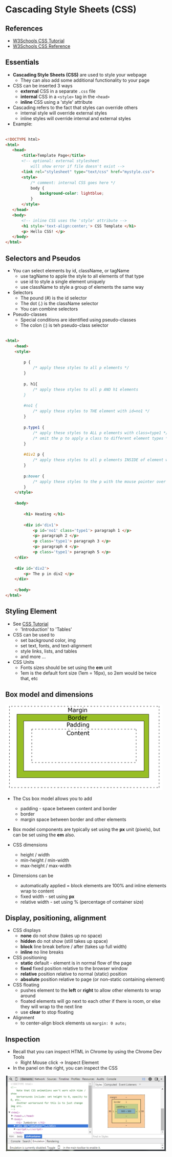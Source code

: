 
# Cascading Style Sheets (CSS)

## References

- [W3Schools CSS Tutorial](http://www.w3schools.com/css/default.asp)
- [W3Schools CSS Reference](http://www.w3schools.com/sitemap/sitemap_references.asp)

## Essentials

- **Cascading Style Sheets (CSS)** are used to style your webpage
	- They can also add some additional functionality to your page
- CSS can be inserted 3 ways
	- **external** CSS in a separate ```.css``` file
	- **internal** CSS in a ```<style>``` tag in the ```<head>```
	- **inline** CSS using a 'style' attribute
- Cascading refers to the fact that styles can override others
	- internal style will override external styles
	- inline styles will override internal and external styles
 -  Example:
 
 ```html
 
 <!DOCTYPE html>
<html>
	<head>
		<title>Template Page</title>
		<!-- optional: external stylesheet 
			will show error if file doesn't exist -->
		<link rel="stylesheet" type="text/css" href="mystyle.css">
		<style>
			/* comment: internal CSS goes here */
			body { 
				background-color: lightblue; 
			}
		</style>
	</head>
	<body>
		<!-- inline CSS uses the 'style' attribute -->
		<h1 style='text-align:center;'> CSS Template </h1>
		<p> Hello CSS! </p>
	</body>
</html>
```

## Selectors and Pseudos

- You can select elements by id, className, or tagName
	- use tagName to apple the style to all elements of that type
	- use id to style a single element uniquely
	- use className to style a group of elements the same way
- Selectors
	- The pound (#) is the id selector
	- The dot (.) is the className selector
	- You can combine selectors
- Pseudo-classes
	- Special conditions are identified using pseudo-classes
	- The colon (:) is teh pseudo-class selector
	
```html

<html>
	<head>
	<style>
	
		p {
			/* apply these styles to all p elements */
		}
		
		p, h1{
			/* apply these styles to all p AND h1 elements
		}
  
		#no1 {
			/* apply these styles to THE element with id=no1 */
		}
		
		p.type1 {
			/* apply these styles to ALL p elements with class=type1 */
			/* omit the p to apply a class to different element types */
		}
		
		#div2 p {
			/* apply these styles to all p elements INSIDE of element with id=div2 */
		}

		p:hover {
			/* apply these styles to the p with the mouse pointer over it */
		}
	</style>

	<body>

		<h1> Heading </h1>

		<div id='div1'>
			<p id='no1' class='type1'> paragraph 1 </p>
			<p> paragraph 2 </p>
			<p class='type1'> paragraph 3 </p>
			<p> paragraph 4 </p>
			<p class='type1'> paragraph 5 </p>
	</div>

	<div id='div2'> 
		<p> The p in div2 </p> 
	</div>

	</body>
</html>
```

## Styling Element

- See [CSS Tutorial](http://www.w3schools.com/css/default.asp)
	-  'Introduction' to 'Tables'
- CSS can be used to
	- set background color, img
	- set text, fonts, and text-alignment
	- style links, lists, and tables
	- and more ...
- CSS Units
	- Fonts sizes should be set using the **em** unit
	- 1em is the default font size (1em = 16px), so 2em would be twice that, etc
	
## Box model and dimensions

![](graphics/boxmodel.png)

- The Css box model allows you to add
	- padding - space between content and border
	- border
	- margin space between border and other elements

- Box model components are typically set using the **px** unit (pixels), but can be set using the **em** also.

- CSS dimensions
	- height / width
	- min-height / min-width
	- max-height / max-width

- Dimensions can be
	- automatically applied = block elements are 100% and inline elements wrap to content
	- fixed width - set using **px**
	- relative width - set using % (percentage of container size)

## Display, positioning, alignment

- CSS displays
	- **none** do not show (takes up no space)
	- **hidden** do not show (still takes up space)
	- **block** line break before / after (takes up full width)
	- **inline** no line breaks
- CSS positioning
	- **static** default - element is in normal flow of the page
	- **fixed** fixed position relative to the browser window
	- **relative** position relative to normal (static) position
	- **absolute** position relative to page (or non-static containing element)
- CSS floating
	- pushes element to the **left** or **right** to allow other elements to wrap around
	- floated elements will go next to each other if there is room, or else they will wrap to the next line
	- use **clear** to stop floating
- Alignment
	- to center-align block elements us ```margin: 0 auto;```

## Inspection

- Recall that you can inspect HTML in Chrome by using the Chrome Dev Tools
	- Right Mouse click -> Inspect Element
- In the panel on the right, you can inspect the CSS

![](graphics/devtools.png)
